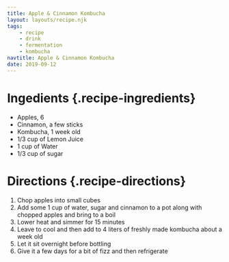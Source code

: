 ```yaml
---
title: Apple & Cinnamon Kombucha
layout: layouts/recipe.njk
tags:
    - recipe
    - drink
    - fermentation   
    - kombucha
navtitle: Apple & Cinnamon Kombucha
date: 2019-09-12
---
```

# Ingedients {.recipe-ingredients}

* Apples, 6
* Cinnamon, a few sticks
* Kombucha, 1 week old
* 1/3 cup of Lemon Juice
* 1 cup of Water
* 1/3 cup of sugar

# Directions {.recipe-directions}

1. Chop apples into small cubes
2. Add some 1 cup of water, sugar and cinnamon to a pot along with chopped apples and bring to a boil
3. Lower heat and simmer for 15 minutes
4. Leave to cool and then add to 4 liters of freshly made kombucha about a week old
5. Let it sit overnight before bottling
6. Give it a few days for a bit of fizz and then refrigerate
